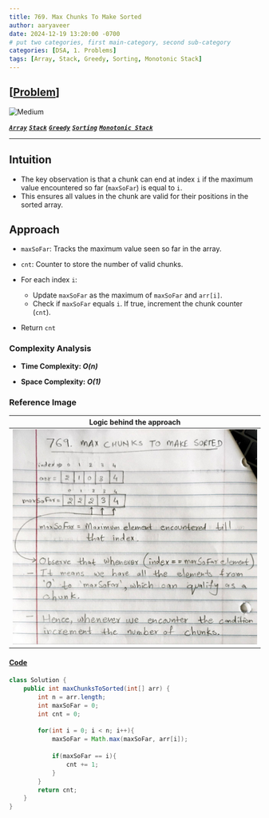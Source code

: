 ```yaml
---
title: 769. Max Chunks To Make Sorted
author: aaryaveer
date: 2024-12-19 13:20:00 -0700
# put two categories, first main-category, second sub-category
categories: [DSA, 1. Problems]
tags: [Array, Stack, Greedy, Sorting, Monotonic Stack]
---
```


## [[Problem](https://leetcode.com/problems/max-chunks-to-make-sorted/description/)]

 <!-- ![Easy](https://img.shields.io/badge/Easy-green?style=for-the-badge)  -->
![Medium](https://img.shields.io/badge/Medium-yellow?style=for-the-badge)  
<!-- ![Hard](https://img.shields.io/badge/Hard-red?style=for-the-badge) -->

[**_`Array`_**](https://akr2803.github.io/tags/array/) [**_`Stack`_**](https://akr2803.github.io/tags/stack/) [**_`Greedy`_**](https://akr2803.github.io/tags/greedy/) [**_`Sorting`_**](https://akr2803.github.io/tags/sorting/) [**_`Monotonic Stack`_**](https://akr2803.github.io/tags/monotonic-stack/)

---

## Intuition  
- The key observation is that a chunk can end at index `i` if the maximum value encountered so far (`maxSoFar`) is equal to `i`. 
- This ensures all values in the chunk are valid for their positions in the sorted array.  

## Approach  

- `maxSoFar`: Tracks the maximum value seen so far in the array.  
- `cnt`: Counter to store the number of valid chunks.  

- For each index `i`:  
    - Update `maxSoFar` as the maximum of `maxSoFar` and `arr[i]`.  
    - Check if `maxSoFar` equals `i`. If true, increment the chunk counter (`cnt`).  

- Return `cnt`

### Complexity Analysis
- **Time Complexity: _O(n)_**  

- **Space Complexity: _O(1)_**

### Reference Image

| Logic behind the approach                                             | 
|--------------------------------------------------------------------------------------| 
| <img src="../assets/img/leetcode/12-19-2024-max-chunks-to-make-sorted.jpg" width=500 alt="max-chunks-to-make-sorted"/> |

#### [Code](https://github.com/AKR-2803/DSA-Declassified/blob/main/POTD-Leetcode/December/code/MaxChunksToMakeSorted.java)
```java
class Solution { 
    public int maxChunksToSorted(int[] arr) {
        int n = arr.length;
        int maxSoFar = 0;
        int cnt = 0;

        for(int i = 0; i < n; i++){
            maxSoFar = Math.max(maxSoFar, arr[i]);

            if(maxSoFar == i){
                cnt += 1;
            }
        }
        return cnt;
    }
}
```